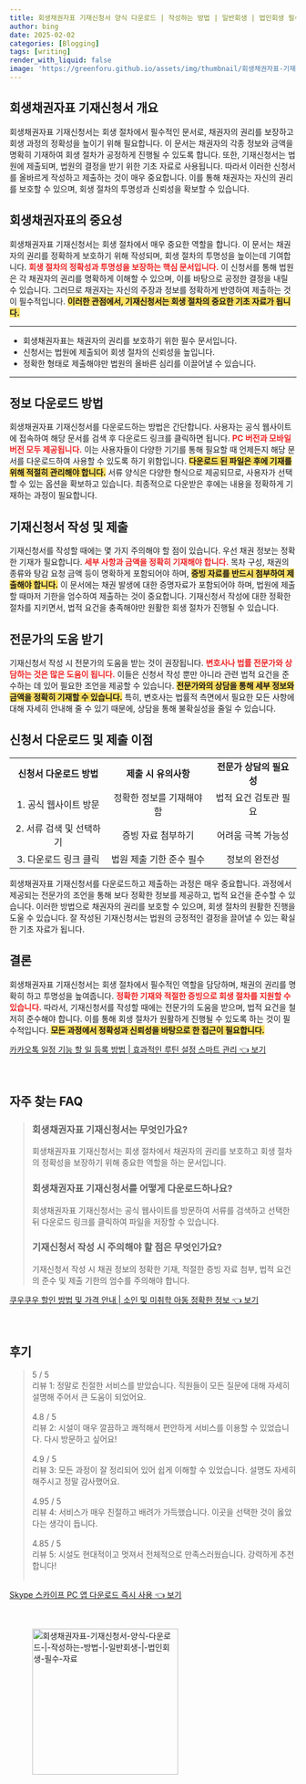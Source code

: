 ```yaml
---
title: 회생채권자표 기재신청서 양식 다운로드 | 작성하는 방법 | 일반회생 | 법인회생 필수 자료
author: bing
date: 2025-02-02
categories: [Blogging]
tags: [writing]
render_with_liquid: false
image: 'https://greenforu.github.io/assets/img/thumbnail/회생채권자표-기재신청서-양식-다운로드-|-작성하는-방법-|-일반회생-|-법인회생-필수-자료.webp'
---
```



<h2 id='회생채권자표 기재신청서 개요'>회생채권자표 기재신청서 개요</h2>

<p>회생채권자표 기재신청서는 회생 절차에서 필수적인 문서로, 채권자의 권리를 보장하고 회생 과정의 정확성을 높이기 위해 필요합니다. 이 문서는 채권자의 각종 정보와 금액을 명확히 기재하여 회생 절차가 공정하게 진행될 수 있도록 합니다. 또한, 기재신청서는 법원에 제출되며, 법원의 결정을 받기 위한 기초 자료로 사용됩니다. 따라서 이러한 신청서를 올바르게 작성하고 제출하는 것이 매우 중요합니다. 이를 통해 채권자는 자신의 권리를 보호할 수 있으며, 회생 절차의 투명성과 신뢰성을 확보할 수 있습니다.</p>

<h2 id='회생채권자표의 중요성'>회생채권자표의 중요성</h2>

<p>회생채권자표 기재신청서는 회생 절차에서 매우 중요한 역할을 합니다. 이 문서는 채권자의 권리를 정확하게 보호하기 위해 작성되며, 회생 절차의 투명성을 높이는데 기여합니다. <b><span style="color: #ee2323;">회생 절차의 정확성과 투명성을 보장하는 핵심 문서입니다.</span></b> 이 신청서를 통해 법원은 각 채권자의 권리를 명확하게 이해할 수 있으며, 이를 바탕으로 공정한 결정을 내릴 수 있습니다. 그러므로 채권자는 자신의 주장과 정보를 정확하게 반영하여 제출하는 것이 필수적입니다. <b><span style="background-color: #ffe066;">이러한 관점에서, 기재신청서는 회생 절차의 중요한 기초 자료가 됩니다.</span></b></p>

<hr />

<ul>
    <li>회생채권자표는 채권자의 권리를 보호하기 위한 필수 문서입니다.</li>
    <li>신청서는 법원에 제출되어 회생 절차의 신뢰성을 높입니다.</li>
    <li>정확한 형태로 제출해야만 법원의 올바른 심리를 이끌어낼 수 있습니다.</li>
</ul>

<hr />

<h2 id='정보 다운로드 방법'>정보 다운로드 방법</h2>

<p>회생채권자표 기재신청서를 다운로드하는 방법은 간단합니다. 사용자는 공식 웹사이트에 접속하여 해당 문서를 검색 후 다운로드 링크를 클릭하면 됩니다. <b><span style="color: #ee2323;">PC 버전과 모바일 버전 모두 제공됩니다.</span></b> 이는 사용자들이 다양한 기기를 통해 필요할 때 언제든지 해당 문서를 다운로드하여 사용할 수 있도록 하기 위함입니다. <b><span style="background-color: #ffe066;">다운로드 된 파일은 후에 기재를 위해 적절히 관리해야 합니다.</span></b> 서류 양식은 다양한 형식으로 제공되므로, 사용자가 선택할 수 있는 옵션을 확보하고 있습니다. 최종적으로 다운받은 후에는 내용을 정확하게 기재하는 과정이 필요합니다.</p>

<h2 id='기재신청서 작성 및 제출'>기재신청서 작성 및 제출</h2>

<p>기재신청서를 작성할 때에는 몇 가지 주의해야 할 점이 있습니다. 우선 채권 정보는 정확한 기재가 필요합니다. <b><span style="color: #ee2323;">세부 사항과 금액을 정확히 기재해야 합니다.</span></b> 목차 구성, 채권의 종류와 탕감 요청 금액 등이 명확하게 포함되어야 하며, <b><span style="background-color: #ffe066;">증빙 자료를 반드시 첨부하여 제출해야 합니다.</span></b> 이 문서에는 채권 발생에 대한 증명자료가 포함되어야 하며, 법원에 제출할 때마저 기한을 엄수하여 제출하는 것이 중요합니다. 기재신청서 작성에 대한 정확한 절차를 지키면서, 법적 요건을 충족해야만 원활한 회생 절차가 진행될 수 있습니다.</p>

<h2 id='전문가의 도움 받기'>전문가의 도움 받기</h2>

<p>기재신청서 작성 시 전문가의 도움을 받는 것이 권장됩니다. <b><span style="color: #ee2323;">변호사나 법률 전문가와 상담하는 것은 많은 도움이 됩니다.</span></b> 이들은 신청서 작성 뿐만 아니라 관련 법적 요건을 준수하는 데 있어 필요한 조언을 제공할 수 있습니다. <b><span style="background-color: #ffe066;">전문가와의 상담을 통해 세부 정보와 금액을 정확히 기재할 수 있습니다.</span></b> 특히, 변호사는 법률적 측면에서 필요한 모든 사항에 대해 자세히 안내해 줄 수 있기 때문에, 상담을 통해 불확실성을 줄일 수 있습니다.</p>

<h2 id='신청서 다운로드 및 제출 이점'>신청서 다운로드 및 제출 이점</h2>

<table>
    <tr>
        <td style="text-align: center; height: 17px;"><b>신청서 다운로드 방법</b></td>
        <td style="text-align: center; height: 17px;"><b>제출 시 유의사항</b></td>
        <td style="text-align: center; height: 17px;"><b>전문가 상담의 필요성</b></td>
    </tr>
    <tr>
        <td style="text-align: center; height: 17px;">1. 공식 웹사이트 방문</td>
        <td style="text-align: center; height: 17px;">정확한 정보를 기재해야 함</td>
        <td style="text-align: center; height: 17px;">법적 요건 검토관 필요</td>
    </tr>
    <tr>
        <td style="text-align: center; height: 17px;">2. 서류 검색 및 선택하기</td>
        <td style="text-align: center; height: 17px;">증빙 자료 첨부하기</td>
        <td style="text-align: center; height: 17px;">어려움 극복 가능성</td>
    </tr>
    <tr>
        <td style="text-align: center; height: 17px;">3. 다운로드 링크 클릭</td>
        <td style="text-align: center; height: 17px;">법원 제출 기한 준수 필수</td>
        <td style="text-align: center; height: 17px;">정보의 완전성</td>
    </tr>
</table>

<p>회생채권자표 기재신청서를 다운로드하고 제출하는 과정은 매우 중요합니다. 과정에서 제공되는 전문가의 조언을 통해 보다 정확한 정보를 제공하고, 법적 요건을 준수할 수 있습니다. 이러한 방법으로 채권자의 권리를 보호할 수 있으며, 회생 절차의 원활한 진행을 도울 수 있습니다. 잘 작성된 기재신청서는 법원의 긍정적인 결정을 끌어낼 수 있는 확실한 기초 자료가 됩니다.</p>

<h2 id='결론'>결론</h2>

<p>회생채권자표 기재신청서는 회생 절차에서 필수적인 역할을 담당하며, 채권의 권리를 명확히 하고 투명성을 높여줍니다. <b><span style="color: #ee2323;">정확한 기재와 적절한 증빙으로 회생 절차를 지원할 수 있습니다.</span></b> 따라서, 기재신청서를 작성할 때에는 전문가의 도움을 받으며, 법적 요건을 철저히 준수해야 합니다. 이를 통해 회생 절차가 원활하게 진행될 수 있도록 하는 것이 필수적입니다. <b><span style="background-color: #ffe066;">모든 과정에서 정확성과 신뢰성을 바탕으로 한 접근이 필요합니다.</span></b></p>


<p><a class="click-button" title="카카오톡 일정 기능 할 일 등록 방법 | 효과적인 루틴 설정 스마트 관리" href="https://greenforu.github.io/posts/%EC%B9%B4%EC%B9%B4%EC%98%A4%ED%86%A1-%EC%9D%BC%EC%A0%95-%EA%B8%B0%EB%8A%A5-%ED%95%A0-%EC%9D%BC-%EB%93%B1%EB%A1%9D-%EB%B0%A9%EB%B2%95-%ED%9A%A8%EA%B3%BC%EC%A0%81%EC%9D%B8-%EB%A3%A8%ED%8B%B4-%EC%84%A4%EC%A0%95-%EC%8A%A4%EB%A7%88%ED%8A%B8-%EA%B4%80%EB%A6%AC/" rel="dofollow">카카오톡 일정 기능 할 일 등록 방법 | 효과적인 루틴 설정 스마트 관리 👈 보기</a></p><br>
<h2 id='자주_찾는_FAQ'>자주 찾는 FAQ</h2>
<div itemscope="" itemtype="https://schema.org/FAQPage"> 
<blockquote> 
<div itemscope="" itemprop="mainEntity" itemtype="https://schema.org/Question"> 
<h3 itemprop="name">회생채권자표 기재신청서는 무엇인가요?</h3> 
<div itemscope="" itemprop="acceptedAnswer" itemtype="https://schema.org/Answer"> 
<span itemprop="text"> 
<p>회생채권자표 기재신청서는 회생 절차에서 채권자의 권리를 보호하고 회생 절차의 정확성을 보장하기 위해 중요한 역할을 하는 문서입니다.</p> 
</span> 
</div> 
</div> 

<div itemscope="" itemprop="mainEntity" itemtype="https://schema.org/Question"> 
<h3 itemprop="name">회생채권자표 기재신청서를 어떻게 다운로드하나요?</h3> 
<div itemscope="" itemprop="acceptedAnswer" itemtype="https://schema.org/Answer"> 
<span itemprop="text"> 
<p>회생채권자표 기재신청서는 공식 웹사이트를 방문하여 서류를 검색하고 선택한 뒤 다운로드 링크를 클릭하여 파일을 저장할 수 있습니다.</p> 
</span> 
</div> 
</div> 

<div itemscope="" itemprop="mainEntity" itemtype="https://schema.org/Question"> 
<h3 itemprop="name">기재신청서 작성 시 주의해야 할 점은 무엇인가요?</h3> 
<div itemscope="" itemprop="acceptedAnswer" itemtype="https://schema.org/Answer"> 
<span itemprop="text"> 
<p>기재신청서 작성 시 채권 정보의 정확한 기재, 적절한 증빙 자료 첨부, 법적 요건의 준수 및 제출 기한의 엄수를 주의해야 합니다.</p> 
</span> 
</div> 
</div> 

</blockquote> 
</div>
<p><a class="click-button" title="쿠우쿠우 할인 방법 및 가격 안내 | 소인 및 미취학 아동 정확한 정보" href="https://greenforu.github.io/posts/%EC%BF%A0%EC%9A%B0%EC%BF%A0%EC%9A%B0-%ED%95%A0%EC%9D%B8-%EB%B0%A9%EB%B2%95-%EB%B0%8F-%EA%B0%80%EA%B2%A9-%EC%95%88%EB%82%B4-%EC%86%8C%EC%9D%B8-%EB%B0%8F-%EB%AF%B8%EC%B7%A8%ED%95%99-%EC%95%84%EB%8F%99-%EC%A0%95%ED%99%95%ED%95%9C-%EC%A0%95%EB%B3%B4/" rel="dofollow">쿠우쿠우 할인 방법 및 가격 안내 | 소인 및 미취학 아동 정확한 정보 👈 보기</a></p><br>
<h2 id='후기'>후기</h2>
<div itemscope itemtype="https://schema.org/Product">
  <blockquote>
  <div itemprop="review" itemscope itemtype="https://schema.org/Review">
      <div itemprop="reviewRating" itemscope itemtype="https://schema.org/Rating"> <span itemprop="ratingValue">5</span> / <span itemprop="bestRating">5</span> </div>
      <span itemprop="reviewBody">리뷰 1: 정말로 친절한 서비스를 받았습니다. 직원들이 모든 질문에 대해 자세히 설명해 주어서 큰 도움이 되었어요.</span>
  </div>
  <br>
  <div itemprop="review" itemscope itemtype="https://schema.org/Review">
      <div itemprop="reviewRating" itemscope itemtype="https://schema.org/Rating"> <span itemprop="ratingValue">4.8</span> / <span itemprop="bestRating">5</span> </div>
      <span itemprop="reviewBody">리뷰 2: 시설이 매우 깔끔하고 쾌적해서 편안하게 서비스를 이용할 수 있었습니다. 다시 방문하고 싶어요!</span>
  </div>
  <br>
  <div itemprop="review" itemscope itemtype="https://schema.org/Review">
      <div itemprop="reviewRating" itemscope itemtype="https://schema.org/Rating"> <span itemprop="ratingValue">4.9</span> / <span itemprop="bestRating">5</span> </div>
      <span itemprop="reviewBody">리뷰 3: 모든 과정이 잘 정리되어 있어 쉽게 이해할 수 있었습니다. 설명도 자세히 해주시고 정말 감사했어요.</span>
  </div>
  <br>
  <div itemprop="review" itemscope itemtype="https://schema.org/Review">
      <div itemprop="reviewRating" itemscope itemtype="https://schema.org/Rating"> <span itemprop="ratingValue">4.95</span> / <span itemprop="bestRating">5</span> </div>
      <span itemprop="reviewBody">리뷰 4: 서비스가 매우 친절하고 배려가 가득했습니다. 이곳을 선택한 것이 옳았다는 생각이 듭니다.</span>
  </div>
  <br>
  <div itemprop="review" itemscope itemtype="https://schema.org/Review">
      <div itemprop="reviewRating" itemscope itemtype="https://schema.org/Rating"> <span itemprop="ratingValue">4.85</span> / <span itemprop="bestRating">5</span> </div>
      <span itemprop="reviewBody">리뷰 5: 시설도 현대적이고 멋져서 전체적으로 만족스러웠습니다. 강력하게 추천합니다!</span>
  </div>
  <br>
  </blockquote>
</div>
<p><a class="click-button" title="Skype 스카이프 PC 앱 다운로드 즉시 사용" href="https://greenforu.github.io/posts/Skype-%EC%8A%A4%EC%B9%B4%EC%9D%B4%ED%94%84-PC-%EC%95%B1-%EB%8B%A4%EC%9A%B4%EB%A1%9C%EB%93%9C-%EC%A6%89%EC%8B%9C-%EC%82%AC%EC%9A%A9/" rel="dofollow">Skype 스카이프 PC 앱 다운로드 즉시 사용 👈 보기</a></p><br>
<figure class="image"><img src="https://greenforu.github.io/assets/img/thumbnail/회생채권자표-기재신청서-양식-다운로드-|-작성하는-방법-|-일반회생-|-법인회생-필수-자료.webp" alt="회생채권자표-기재신청서-양식-다운로드-|-작성하는-방법-|-일반회생-|-법인회생-필수-자료" width="256" height="256"></figure>